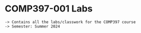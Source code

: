 # COMP397-001 Labs
    -> Contains all the labs/classwork for the COMP397 course
    -> Semester: Summer 2024